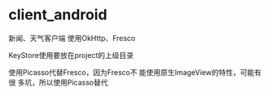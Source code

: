 # client_android
新闻、天气客户端
使用OkHttp、Fresco


KeyStore使用要放在project的上级目录

使用Picasso代替Fresco，因为Fresco不
能使用原生ImageView的特性，可能有很
多坑，所以使用Picasso替代
